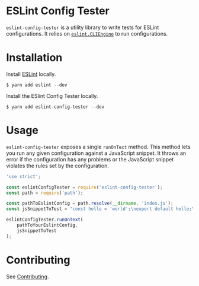 ESLint Config Tester
=============================

`eslint-config-tester` is a utility library to write tests for ESLint configurations. It relies on 
[`eslint.CLIEngine`](https://eslint.org/docs/developer-guide/nodejs-api#cliengine) to run configurations.

# Installation

Install [ESLint](https://www.github.com/eslint/eslint) locally.

    $ yarn add eslint --dev

Install the ESlint Config Tester locally.

    $ yarn add eslint-config-tester --dev

# Usage

`eslint-config-tester` exposes a single `runOnText` method. This method lets you run any given configuration
against a JavaScript snippet. It throws an error if the configuration has any problems or the JavaScript snippet
violates the rules set by the configuration.

```js
'use strict';

const eslintConfigTester = require('eslint-config-tester');
const path = require('path');

const pathToEslintConfig = path.resolve(__dirname, 'index.js');
const jsSnippetToTest = "const hello = 'world';\nexport default hello;\n";

eslintConfigTester.runOnText(
    pathToYourEslintConfig,
    jsSnippetToTest
);
```

# Contributing

See [Contributing](/README.md#contributing).